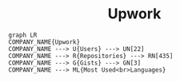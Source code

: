 <h1 align="center">Upwork</h1>

```mermaid
graph LR
COMPANY_NAME{Upwork}
COMPANY_NAME ---> U{Users} ---> UN[22]
COMPANY_NAME ---> R{Repositories} ---> RN[435]
COMPANY_NAME ---> G{Gists} ---> GN[3]
COMPANY_NAME ---> ML{Most Used<br>Languages}
```
